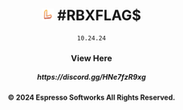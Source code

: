 <h1 align="center"><img src="https://raw.githubusercontent.com/bloxstraplabs/bloxstrap/refs/heads/main/Images/Bloxstrap.png" width="24" alt="Playboi Carti"> #RBXFLAG$</h1>

<div align="center">

`10.24.24`

<h3 align="center">View Here</h3>
<h5 align="center">https://discord.gg/HNe7fzR9xg</h5>

</div>
<h4 align="center">© 2024 Espresso Softworks All Rights Reserved.</h4>
